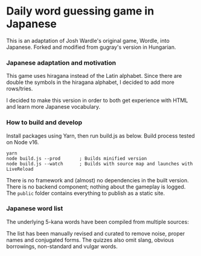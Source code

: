 # Daily word guessing game in Japanese

This is an adaptation of Josh Wardle's original game, Wordle, into Japanese. Forked and modified from gugray's version in Hungarian.

### Japanese adaptation and motivation

This game uses hiragana instead of the Latin alphabet. Since there are double the symbols in the 
hiragana alphabet, I decided to add more rows/tries.

I decided to make this version in order to both get experience with HTML and learn more Japanese
vocabulary.

### How to build and develop

Install packages using Yarn, then run build.js as below. Build process
tested on Node v16.

```
yarn
node build.js --prod       ; Builds minified version
node build.js --watch      ; Builds with source map and launches with LiveReload
```

There is no framework and (almost) no dependencies in the built version. There is no
backend component; nothing about the gameplay is logged.
The `public` folder contains everything to publish as a static site.

### Japanese word list

The underlying 5-kana words have been compiled from multiple sources:

<!-- TODO look for sources ! -->

The list has been manually revised and curated to remove noise, proper names and conjugated forms.
The quizzes also omit slang, obvious borrowings, non-standard and vulgar words.

<!-- TODO curate ! -->

